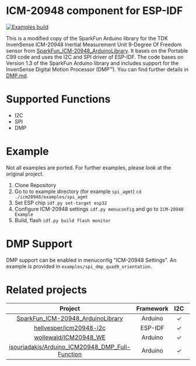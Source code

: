 # ICM-20948 component for ESP-IDF

[![Examples build](https://github.com/cybergear-robotics/icm20948/actions/workflows/build_example.yml/badge.svg)](https://github.com/cybergear-robotics/icm20948/actions/workflows/build_example.yml)

This is a modified copy of the SparkFun Arduino library for the TDK InvenSense ICM-20948 Inertial Measurement Unit 9-Degree Of Freedom sensor from [SparkFun_ICM-20948_ArduinoLibrary](https://github.com/sparkfun/SparkFun_ICM-20948_ArduinoLibrary). It bases on the Portable C99 code and uses the I2C and SPI driver of ESP-IDF. The code bases on Version 1.3 of the SparkFun Arduino library and  includes support for the InvenSense Digital Motion Processor (DMP™). You can find further details in [DMP.md](docs/DMP.md).

# Supported Functions
* I2C
* SPI
* DMP

# Example

Not all examples are ported. For further examples, please look at the original project.

1. Clone Repository
2. Go to to example directory (for example `spi_agmt`)
   `cd ./icm20948/examples/spi_agmt`
3. Set ESP chip
   `idf.py set-target esp32`
4. Configure ICM-20948 settings
   `idf.py menuconfig` and go to `ICM-20948 Example`
5. Build, flash
   `idf.py build flash monitor`

# DMP Support

DMP support can be enabled in menuconfig "ICM-20948 Settings". An example is provided in `examples/spi_dmp_quad9_orientation`.

# Related projects

| Project | Framework | I2C | SPI | DMP |
| :---:   | :---: | :---: | :---: | :---: |
| [SparkFun_ICM-20948_ArduinoLibrary](https://github.com/sparkfun/SparkFun_ICM-20948_ArduinoLibrary) | Arduino | &check;| &check;| &check;|
| [hellvesper/icm20948-i2c](https://github.com/hellvesper/icm20948-i2c) | ESP-IDF | &check;|  | &check;|
| [wollewald/ICM20948_WE](https://github.com/wollewald/ICM20948_WE) | Arduino | &check;| &check;| |
| [isouriadakis/Arduino_ICM20948_DMP_Full-Function](https://github.com/isouriadakis/Arduino_ICM20948_DMP_Full-Function) | Arduino | &check;| &check;| &check;|
